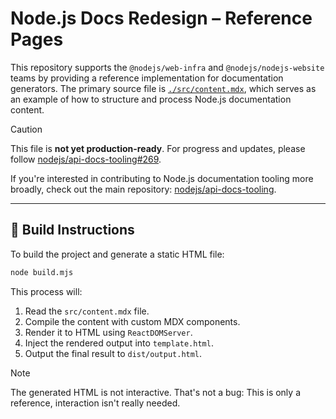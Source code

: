 # Node.js Docs Redesign – Reference Pages

This repository supports the `@nodejs/web-infra` and `@nodejs/nodejs-website` teams by providing a reference implementation for documentation generators. The primary source file is [`./src/content.mdx`](./src/content.mdx), which serves as an example of how to structure and process Node.js documentation content.

> [!CAUTION]
> This file is **not yet production-ready**. For progress and updates, please follow [nodejs/api-docs-tooling#269](https://github.com/nodejs/api-docs-tooling/issues/269).

If you're interested in contributing to Node.js documentation tooling more broadly, check out the main repository: [nodejs/api-docs-tooling](https://github.com/nodejs/api-docs-tooling).

---

## 🔧 Build Instructions

To build the project and generate a static HTML file:

```bash
node build.mjs
```

This process will:

1. Read the `src/content.mdx` file.
2. Compile the content with custom MDX components.
3. Render it to HTML using `ReactDOMServer`.
4. Inject the rendered output into `template.html`.
5. Output the final result to `dist/output.html`.

> [!NOTE]
> The generated HTML is not interactive. That's not a bug: This is only a reference, interaction isn't really needed.
